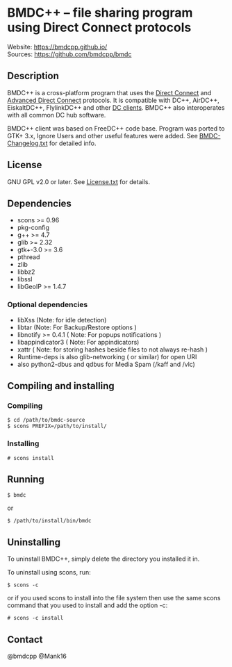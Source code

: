 # BMDC++ &ndash; file sharing program using Direct Connect protocols

Website: https://bmdcpp.github.io/<br/>
Sources: https://github.com/bmdcpp/bmdc

## Description

BMDC++ is a cross-platform program that uses the [Direct Connect](https://en.wikipedia.org/wiki/Direct_Connect_\(protocol\)) and [Advanced Direct Connect](https://en.wikipedia.org/wiki/Advanced_Direct_Connect) protocols. It is compatible with DC++, AirDC++, EiskaltDC++, FlylinkDC++ and other [DC clients](https://en.wikipedia.org/wiki/Comparison_of_ADC_software#Client_software). BMDC++ also interoperates with all common DC hub software.

BMDC++ client was based on FreeDC++ code base. Program was ported to GTK+ 3.x, Ignore Users and other useful features were added. See [BMDC-Changelog.txt](./BMDC-Changelog.txt) for detailed info.

## License

GNU GPL v2.0 or later. See [License.txt](./License.txt) for details.

## Dependencies

- scons >= 0.96
- pkg-config
- g++ >= 4.7
- glib >= 2.32
- gtk+-3.0 >= 3.6
- pthread
- zlib
- libbz2
- libssl
- libGeoIP >= 1.4.7

### Optional dependencies

- libXss (Note: for idle detection)
- libtar (Note: For Backup/Restore options )
- libnotify >= 0.4.1 ( Note: For popups notifications )
- libappindicator3 ( Note: For appindicators)
- xattr ( Note: for storing hashes beside files to not always re-hash )
- Runtime-deps is also glib-networking ( or similar) for open URI
- also python2-dbus and qdbus for Media Spam (/kaff and /vlc)

## Compiling and installing

### Compiling

```
$ cd /path/to/bmdc-source
$ scons PREFIX=/path/to/install/
```

### Installing

```
# scons install
```

## Running
```
$ bmdc
```

or

```
$ /path/to/install/bin/bmdc
```

## Uninstalling

To uninstall BMDC++, simply delete the directory you installed it in.

To uninstall using scons, run:

```
$ scons -c
```

or if you used scons to install into the file system then use the same scons command that you used to install and add the option -c:

```
# scons -c install
```

## Contact

@bmdcpp @Mank16

